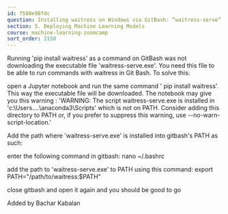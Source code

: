 ```yaml
---
id: f580e98fdc
question: Installing waitress on Windows via GitBash: “waitress-serve” command not found
section: 5. Deploying Machine Learning Models
course: machine-learning-zoomcamp
sort_order: 2150
---
```


Running 'pip install waitress' as a command on GitBash was not downloading the executable file 'waitress-serve.exe'. You need this file to be able to run commands with waitress in Git Bash. To solve this:

open a Jupyter notebook and run the same command ' pip install waitress'. This way the executable file will be downloaded. The notebook may give you this warning : 'WARNING: The script waitress-serve.exe is installed in 'c:\Users\....\anaconda3\Scripts' which is not on PATH. Consider adding this directory to PATH or, if you prefer to suppress this warning, use --no-warn-script-location.'

Add the path where 'waitress-serve.exe' is installed into gitbash's PATH as such:

enter the following command in gitbash: nano ~/.bashrc

add the path to 'waitress-serve.exe' to PATH using this command: export PATH="/path/to/waitress:$PATH"

close gitbash and open it again and you should be good to go

Added by Bachar Kabalan

